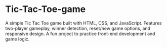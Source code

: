 # Tic-Tac-Toe-game
A simple Tic Tac Toe game built with HTML, CSS, and JavaScript. Features two-player gameplay, winner detection, reset/new game options, and responsive design. A fun project to practice front-end development and game logic.
